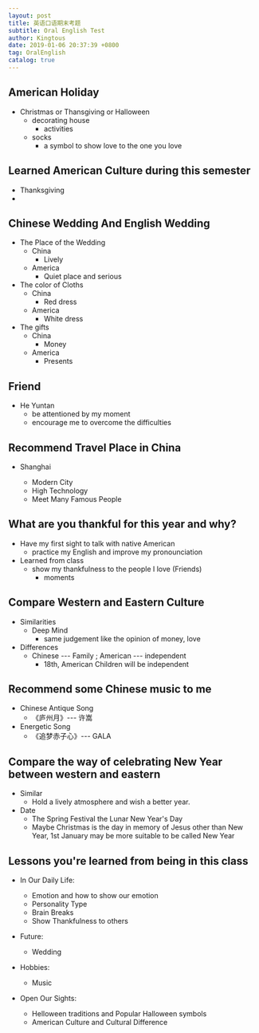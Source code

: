 ```yaml
---
layout: post
title: 英语口语期末考题
subtitle: Oral English Test
author: Kingtous
date: 2019-01-06 20:37:39 +0800
tag: OralEnglish
catalog: true
---
```


## American Holiday 

- Christmas or Thansgiving or Halloween
  - decorating house
    - activities 
  - socks
    - a symbol to show love to the one you love



## Learned American Culture during this semester

- Thanksgiving
- 





## Chinese Wedding And English Wedding

- The Place of the Wedding
  - China
    - Lively
  - America
    - Quiet place and serious
- The color of Cloths
  - China
    - Red dress
  - America
    - White dress
- The gifts
  - China
    - Money
  - America
    - Presents

## Friend

- He Yuntan
  - be attentioned by my moment
  - encourage me to overcome the difficulties

## Recommend Travel Place in China

- Shanghai

  - Modern City
  - High Technology
  - Meet Many Famous People


## What are you thankful for this year and why?

- Have my first sight to talk with native American
  - practice my English and improve my pronounciation
- Learned from class
  - show my thankfulness to the people I love (Friends)
    - moments

## Compare Western and Eastern Culture

- Similarities
  - Deep Mind
    - same judgement like the opinion of money, love
- Differences
  - Chinese --- Family ; American --- independent
    - 18th, American Children will be independent

## Recommend some Chinese music to me

- Chinese Antique Song
  - 《庐州月》--- 许嵩
- Energetic Song
  - 《追梦赤子心》--- GALA


## Compare the way of celebrating New Year between  western and eastern

- Similar
  - Hold a lively atmosphere and wish a better year.
- Date
  - The Spring Festival  the Lunar New Year's Day
  - Maybe Christmas  is the day in memory of Jesus other than New Year, 1st January may be more suitable to be called New Year

## Lessons you're learned from being in this class

- In Our Daily Life:
  - Emotion and how to show our emotion
  - Personality Type
  - Brain Breaks
  - Show Thankfulness to others

- Future:
  - Wedding

- Hobbies:
  - Music

- Open Our Sights:
  - Helloween traditions and Popular Halloween symbols
  - American Culture and Cultural Difference